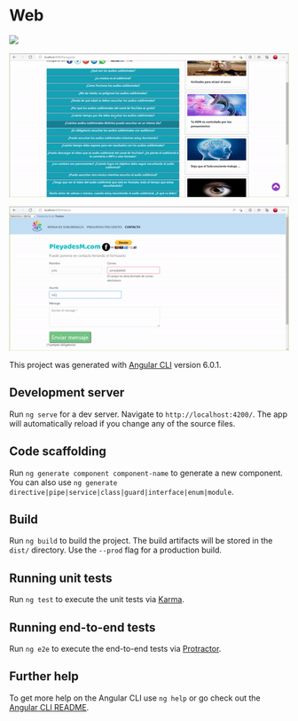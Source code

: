 # Web  

<p aling="center">
 
<p>
<img width="680" heigth="300" src="sample/ezgif.com-gif-maker (6).gif">
<p>
<img width="680" heigth="300" src="sample/ezgif.com-gif-maker (7).gif">
<p>
<p aling="center">
 
<img width="680" heigth="300" src="sample/ezgif.com-gif-maker (8).gif">
<p>
<p>

This project was generated with [Angular CLI](https://github.com/angular/angular-cli) version 6.0.1.

## Development server

Run `ng serve` for a dev server. Navigate to `http://localhost:4200/`. The app will automatically reload if you change any of the source files.

## Code scaffolding

Run `ng generate component component-name` to generate a new component. You can also use `ng generate directive|pipe|service|class|guard|interface|enum|module`.

## Build

Run `ng build` to build the project. The build artifacts will be stored in the `dist/` directory. Use the `--prod` flag for a production build.

## Running unit tests

Run `ng test` to execute the unit tests via [Karma](https://karma-runner.github.io).

## Running end-to-end tests

Run `ng e2e` to execute the end-to-end tests via [Protractor](http://www.protractortest.org/).

## Further help

To get more help on the Angular CLI use `ng help` or go check out the [Angular CLI README](https://github.com/angular/angular-cli/blob/master/README.md).
